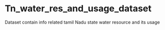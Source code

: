# Tn_water_res_and_usage_dataset
Dataset  contain info related tamil Nadu state water resource and its usage
